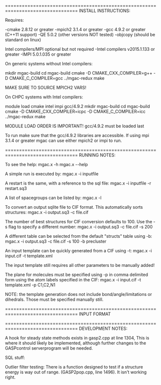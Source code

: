 
================================================================================
INSTALL INSTRUCTIONS:

Requires:

-cmake 2.8.12 or greater
-mpich2 3.1.4 or greater
-gcc 4.9.2 or greater (C++11 support)
-QE 5.0.2 (other versions NOT tested)
-objcopy (should be standard on linux)

Intel compilers/MPI optional but not required
-Intel compilers v2015.1.133 or greater
-IMPI 5.0.1.035 or greater

On generic systems without Intel compilers:

mkdir mgac-build
cd mgac-build
cmake -D CMAKE_CXX_COMPILER=g++ -D CMAKE_C_COMPILER=gcc ../mgac-redux
make

MAKE SURE TO SOURCE MPICH2 VARS!

On CHPC systems with Intel compilers:

module load cmake intel impi gcc/4.9.2
mkdir mgac-build
cd mgac-build
cmake -D CMAKE_CXX_COMPILER=icpc -D CMAKE_C_COMPILER=icc ../mgac-redux
make

MODULE LOAD ORDER IS IMPORTANT! gcc/4.9.2 must be loaded last

To run make sure that the gcc/4.9.2 libraries are accessible. If using mpi 3.1.4 or greater mgac can use either mpich2 or impi to run. 

================================================================================
RUNNING NOTES:

To see the help:
mgac.x -h
mgac.x --help

A simple run is executed by:
mgac.x -i inputfile

A restart is the same, with a reference to the sql file:
mgac.x -i inputfile -r restart.sq3

A list of spacegroups can be listed by:
mgac.x -l 

To convert an output sqlite file to CIF format. This automatically sorts structures:
mgac.x -i output.sq3 -c file.cif

The number of best structures for CIF conversion defaults to 100. Use the -s flag to specify a different number:
mgac.x -i output.sq3 -c file.cif -s 200

A different table can be selected from the default "structs" table using -b:
mgac.x -i output.sq3 -c file.cif -s 100 -b precluster

An input template can be quickly generated from a CIF using -t:
mgac.x -i input.cif -t template.xml

The input template still requires all other parameters to be manually added! 

The plane for molecules must be specified using -p in comma delimited form using the atom labels specified in the CIF:
mgac.x -i input.cif -t template.xml -p C1,C2,N1

NOTE: the template generation does not include bond/angle/limitations or dihedrals. Those must be specified manually still.

================================================================================
INPUT FORMAT


================================================================================
DEVELOPMENT NOTES:

A hook for steady state methods exists in gasp2.cpp at line 1304, This is where it should likely be implemented, although further changes to the GASPcontrol serverprogram will be needed.

SQL stuff: 



Outlier filter testing: There is a function designed to test if a structure energy is way out of range. (GASP2pop.cpp, line 1496). It isn't working right. 

